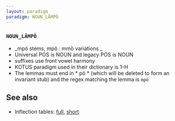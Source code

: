```yaml
---
layout: paradigm
paradigm: NOUN_LÄMPÖ
---
```

### ` NOUN_LÄMPÖ `

* _mpö stems, mpö : mmö variations _
* Universal POS is NOUN and legacy POS is NOUN
* suffixes use front vowel harmony
* KOTUS paradigm used in their dictionary is 1-H
* The lemmas must end in * pö * (which will be deleted to form an invariant stub) and the regex matching the lemma is ` mpö `

## See also

* Inflection tables: [full](gen/L/lämpö.html), [short](gen/L/lämpö_wikt.html)

